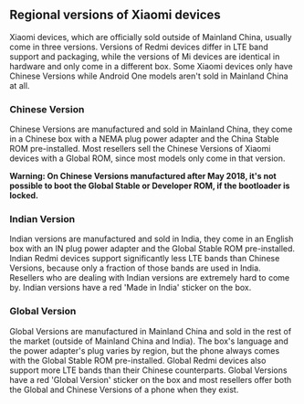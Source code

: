 ## Regional versions of Xiaomi devices

Xiaomi devices, which are officially sold outside of Mainland China, usually come in three versions. Versions of Redmi devices differ in LTE band support and packaging, while the versions of Mi devices are identical in hardware and only come in a different box. Some Xiaomi devices only have Chinese Versions while Android One models aren't sold in Mainland China at all.

### Chinese Version

Chinese Versions are manufactured and sold in Mainland China, they come in a Chinese box with a NEMA plug power adapter and the China Stable ROM pre-installed. Most resellers sell the Chinese Versions of Xiaomi devices with a Global ROM, since most models only come in that version.

**Warning: On Chinese Versions manufactured after May 2018, it's not possible to boot the Global Stable or Developer ROM, if the bootloader is locked.**

### Indian Version

Indian versions are manufactured and sold in India, they come in an English box with an IN plug power adapter and the Global Stable ROM pre-installed. Indian Redmi devices support significantly less LTE bands than Chinese Versions, because only a fraction of those bands are used in India. Resellers who are dealing with Indian versions are extremely hard to come by. Indian versions have a red 'Made in India' sticker on the box.

### Global Version

Global Versions are manufactured in Mainland China and sold in the rest of the market (outside of Mainland China and India). The box's language and the power adapter's plug varies by region, but the phone always comes with the Global Stable ROM pre-installed. Global Redmi devices also support more LTE bands than their Chinese counterparts. Global Versions have a red 'Global Version' sticker on the box and most resellers offer both the Global and Chinese Versions of a phone when they exist.